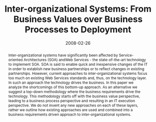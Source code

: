 ---
abstract: Inter-organizational systems have significantly been affected by Service-oriented
  Architectures (SOA) andWeb Services - the state-of-the-art technology to implement
  SOA. SOA is said to enable quick and inexpensive changes of the IT in order to establish
  new business partnerships or to reflect changes in existing partnerships. However,
  current approaches to inter-organizational systems focus too much on existing Web
  Services standards and, thus, on the technology layer. In such an approach the technology
  drives the business. In this paper we analyze the shortcomings of this bottom-up
  approach. As an alternative we suggest a top-down methodology where the business
  requirements drive the technology. This methodology starts off with the business
  value perspective, leading to a business process perspective and resulting in an
  IT execution perspective. We do not invent any new approaches on each of these layers,
  rather we outline how existing approaches are used and combined into a business
  requirements driven approach to inter-organizational systems.
authors:
- Christian Huemer
- Philipp Liegl
- Rainer Schuster
- Hannes Werthner
- Marco Zapletal
date: '2008-02-26'
featured: false
links:
- name: Publik
  url: https://publik.tuwien.ac.at/showentry.php?ID=141766&lang=2
publication: 'Vortrag: Proceedings of the 2nd International Conference on Digital
  Ecosystems and Technologies, Phitsanulok; 26.02.2008 - 29.02.2008; in: "Proceedings
  of the 2nd International IEEE Conference on Digital Ecosystems and Technologies
  (DEST2008)", IEEE, IEEE (2008), 6 S'
publication_types:
- '1'
publishDate: '2008-02-26'
title: 'Inter-organizational Systems: From Business Values over Business Processes
  to Deployment'
url_pdf: http://publik.tuwien.ac.at/files/PubDat_141766.pdf
---